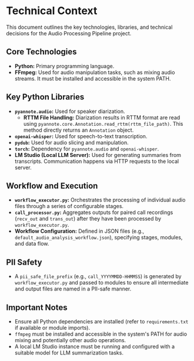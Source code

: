 # Technical Context

This document outlines the key technologies, libraries, and technical decisions for the Audio Processing Pipeline project.

## Core Technologies

*   **Python:** Primary programming language.
*   **FFmpeg:** Used for audio manipulation tasks, such as mixing audio streams. It must be installed and accessible in the system PATH.

## Key Python Libraries

*   **`pyannote.audio`:** Used for speaker diarization.
    *   **RTTM File Handling:** Diarization results in RTTM format are read using `pyannote.core.Annotation.read_rttm(rttm_file_path)`. This method directly returns an `Annotation` object.
*   **`openai-whisper`:** Used for speech-to-text transcription.
*   **`pydub`:** Used for audio slicing and manipulation.
*   **`torch`:** Dependency for `pyannote.audio` and `openai-whisper`.
*   **LM Studio (Local LLM Server):** Used for generating summaries from transcripts. Communication happens via HTTP requests to the local server.

## Workflow and Execution

*   **`workflow_executor.py`:** Orchestrates the processing of individual audio files through a series of configurable stages.
*   **`call_processor.py`:** Aggregates outputs for paired call recordings (`recv_out` and `trans_out`) after they have been processed by `workflow_executor.py`.
*   **Workflow Configuration:** Defined in JSON files (e.g., `default_audio_analysis_workflow.json`), specifying stages, modules, and data flow.

## PII Safety

*   A `pii_safe_file_prefix` (e.g., `call_YYYYMMDD-HHMMSS`) is generated by `workflow_executor.py` and passed to modules to ensure all intermediate and output files are named in a PII-safe manner.

## Important Notes

*   Ensure all Python dependencies are installed (refer to `requirements.txt` if available or module imports).
*   `ffmpeg` must be installed and accessible in the system's PATH for audio mixing and potentially other audio operations.
*   A local LM Studio instance must be running and configured with a suitable model for LLM summarization tasks. 